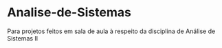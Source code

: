 # Analise-de-Sistemas
Para projetos feitos em sala de aula à respeito da disciplina de Análise de Sistemas II
